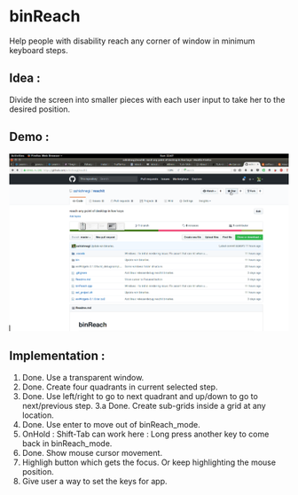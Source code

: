 # binReach

Help people with disability reach any corner of window in minimum keyboard steps.

## Idea :
Divide the screen into smaller pieces with each user input to take her to the desired position.

## Demo :

![Demo gif](https://github.com/ashishnegi/reachit/raw/master/demo.gif)

## Implementation :
1. Done. Use a transparent window.
2. Done. Create four quadrants in current selected step.
3. Done. Use left/right to go to next quadrant
         and up/down to go to next/previous step.
3.a Done. Create sub-grids inside a grid at any location.
4. Done. Use enter to move out of binReach_mode.
5. OnHold : Shift-Tab can work here : Long press another key to come back in binReach_mode.
6. Done. Show mouse cursor movement.
7. Highligh button which gets the focus. Or keep highlighting the mouse position.
8. Give user a way to set the keys for app.